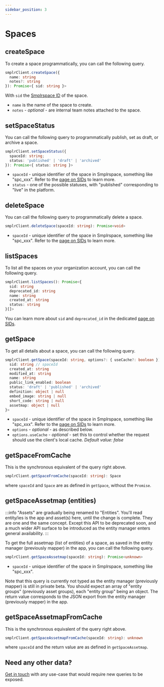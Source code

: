 ```yaml
---
sidebar_position: 3
---
```


# Spaces

## createSpace

To create a space programmatically, you can call the following query.

```ts
smplrClient.createSpace({ 
  name: string
  notes?: string 
}): Promise<{ sid: string }>
```

With `sid` the [Smplrspace ID](/guides/sid) of the space.

- `name` is the name of the space to create.
- `notes` - _optional_ - are internal team notes attached to the space.

## setSpaceStatus

You can call the following query to programmatically publish, set as draft, or archive a space.

```ts
smplrClient.setSpaceStatus({ 
  spaceId: string; 
  status: 'published' | 'draft' | 'archived' 
}): Promise<{ status: string }>
```

- `spaceId` - unique identifier of the space in Smplrspace, something like "spc_xxx". Refer to the [page on SIDs](/guides/sid) to learn more.
- `status` - one of the possible statuses, with "published" corresponding to "live" in the platform.

## deleteSpace

You can call the following query to programmatically delete a space.

```ts
smplrClient.deleteSpace(spaceId: string): Promise<void>
```

- `spaceId` - unique identifier of the space in Smplrspace, something like "spc_xxx". Refer to the [page on SIDs](/guides/sid) to learn more.


## listSpaces

To list all the spaces on your organization account, you can call the following query.

```ts
smplrClient.listSpaces(): Promise<{
  sid: string
  deprecated_id: string
  name: string
  created_at: string
  status: string
}[]>
```

You can learn more about `sid` and `deprecated_id` in the dedicated [page on SIDs](/guides/sid).

## getSpace

To get all details about a space, you can call the following query.

```ts
smplrClient.getSpace(spaceId: string, options?: { useCache?: boolean }): Promise<{
  sid: string // spaceId
  created_at: string
  modified_at: string
  name: string
  public_link_enabled: boolean
  status: 'draft' | 'published' | 'archived'
  definition: object | null
  embed_image: string | null
  short_code: string | null
  assetmap: object | null
}>
```

- `spaceId` - unique identifier of the space in Smplrspace, something like "spc_xxx". Refer to the [page on SIDs](/guides/sid) to learn more.
- `options` - _optional_ - as described below.
- `options.useCache` - _optional_ - set this to control whether the request should use the client's local cache. _Default value: false_

## getSpaceFromCache

This is the synchronous equivalent of the query right above.

```ts
smplrClient.getSpaceFromCache(spaceId: string): Space
```

where `spaceId` and `Space` are as defined in `getSpace`, without the `Promise`.

## getSpaceAssetmap (entities)

:::info
"Assets" are gradually being renamed to "Entities". You'll read entity/ies is the app and asset(s) here, until the change is complete. They are one and the same concept. Except this API to be deprecated soon, and a much wider API surface to be introduced as the entity manager enters general availability.
:::

To get the full assetmap (list of entities) of a space, as saved in the entity manager (previously mapper) in the app, you can call the following query.

```ts
smplrClient.getSpaceAssetmap(spaceId: string): Promise<unknown>
```

- `spaceId` - unique identifier of the space in Smplrspace, something like "spc_xxx".

Note that this query is currently not typed as the entity manager (previously mapper) is still in private beta. You should expect an array of "entity groups" (previously asset groups), each "entity group" being an object. The return value corresponds to the JSON export from the entity manager (previously mapper) in the app.

## getSpaceAssetmapFromCache

This is the synchronous equivalent of the query right above.

```ts
smplrClient.getSpaceAssetmapFromCache(spaceId: string): unknown
```

where `spaceId` and the return value are as defined in `getSpaceAssetmap`.

## Need any other data?

[Get in touch](mailto:support@smplrspace.com) with any use-case that would require new queries to be exposed.
